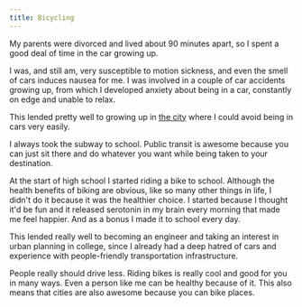 ```yaml
---
title: Bicycling
---
```


My parents were divorced and lived about 90 minutes apart, so I spent a good deal of time in the car growing up. 

I was, and still am, very susceptible to motion sickness, and even the smell of cars induces nausea for me. I was involved in a couple of car accidents growing up, from which I developed anxiety about being in a car, constantly on edge and unable to relax.

This lended pretty well to growing up in [the city](/nyc) where I could avoid being in cars very easily. 

I always took the subway to school. Public transit is awesome because you can just sit there and do whatever you want while being taken to your destination. 

At the start of high school I started riding a bike to school. Although the health benefits of biking are obvious, like so many other things in life, I didn't do it because it was the healthier choice. I started because I thought it'd be fun and it released serotonin in my brain every morning that made me feel happier. And as a bonus I made it to school every day.

This lended really well to becoming an engineer and taking an interest in urban planning in college, since I already had a deep hatred of cars and experience with people-friendly transportation infrastructure.

People really should drive less. Riding bikes is really cool and good for you in many ways. Even a person like me can be healthy because of it. This also means that cities are also awesome because you can bike places.